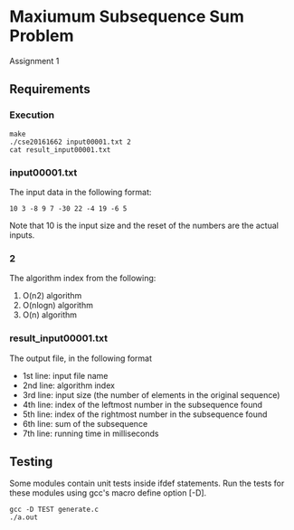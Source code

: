# Maxiumum Subsequence Sum Problem
Assignment 1

## Requirements

### Execution
```
make
./cse20161662 input00001.txt 2
cat result_input00001.txt
```

### input00001.txt
The input data in the following format:
```
10 3 -8 9 7 -30 22 -4 19 -6 5
```
Note that 10 is the input size and the reset of the numbers are
the actual inputs.

### 2
The algorithm index from the following:
1. O(n2) algorithm
2. O(nlogn) algorithm
3. O(n) algorithm

### result_input00001.txt
The output file, in the following format

- 1st line: input file name
- 2nd line: algorithm index
- 3rd line: input size (the number of elements in the original sequence)
- 4th line: index of the leftmost number in the subsequence found
- 5th line: index of the rightmost number in the subsequence found
- 6th line: sum of the subsequence
- 7th line: running time in milliseconds

## Testing
Some modules contain unit tests inside ifdef statements. Run the
tests for these modules using gcc's macro define option [-D].
```
gcc -D TEST generate.c
./a.out
```

